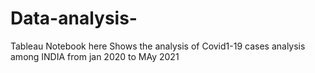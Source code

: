 # Data-analysis-
Tableau Notebook here Shows the analysis of Covid1-19 cases analysis among INDIA from jan 2020 to MAy 2021
